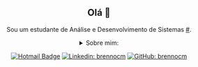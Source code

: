 <div align="center">

  ## Olá 👋

<div align="center">

Sou um estudante de Análise e Desenvolvimento de Sistemas [#](https://www.linkedin.com/in/brennocm/).

<details>
  <summary>Sobre mim:</summary>
<div align="left">
 
``` js

brennocm@vm:/github$ ls
profile.sh
brennocm@vm:/github$ cat profile.sh
brennocm@vm:/github$
#!bin/bash

echo "hacking enthusiast"

sudo apt-get update
sudo apt-get upgrade

sudo apt-get install nmap -y
sudo apt-get install burpsuit -y
sudo apt-get install ncat -y
sudo apt-get install proxychains4 -y
sudo apt-get install wireshark -y

#profile

so=kali,ubuntu,whonix,tails,windows
lin=c,bash
inte=ctf,hacking,programacao

echo "Sistemas operacionais: $so"
echo "Linguagens de programação: $lin"
echo "Interesses profissionais: $inte"


```
  </div>
</details>

[![Hotmail Badge](https://img.shields.io/badge/-Hotmail-0078D4?style=flat-square&logo=microsoft-outlook&logoColor=white&link=mailto:brennocmiranda@outlook.com)](mailto:brennocmiranda@outlook.com)
[![Linkedin: brennocm](https://img.shields.io/badge/-brennocm-blue?style=flat-square&logo=Linkedin&logoColor=white&link=https://www.linkedin.com/in/brennocm/)](https://www.linkedin.com/in/brennocm/)
[![GitHub: brennocm](https://img.shields.io/github/followers/brennocm?label=follow&style=social)](https://github.com/brennocm)
</div>


